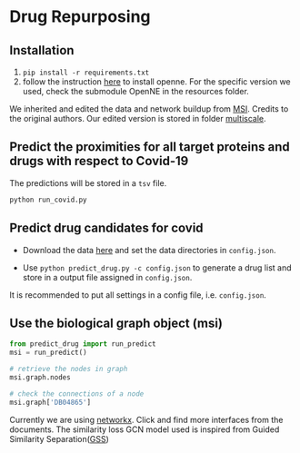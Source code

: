 # Drug Repurposing

## Installation

1. `pip install -r requirements.txt`
2. follow the instruction [here](https://github.com/thunlp/OpenNE) to install openne. For the specific version we used, check the submodule OpenNE in the resources folder.

We inherited and edited the data and network buildup from [MSI](https://github.com/snap-stanford/multiscale-interactome). Credits to the original authors. Our edited version is stored in folder [multiscale](multiscale).

## Predict the proximities for all target proteins and drugs with respect to Covid-19

The predictions will be stored in a `tsv` file.
```bash
python run_covid.py
```

## Predict drug candidates for covid

- Download the data [here](https://drive.google.com/drive/folders/1W9G2Zxq385FlJSWaB3-wxsmBXTpfrPl2?usp=sharing) and set the data directories in `config.json`.

- Use `python predict_drug.py -c config.json` to generate a drug list and store in a output file assigned in `config.json`.

It is recommended to put all settings in a config file, i.e. `config.json`.

## Use the biological graph object (msi)

```python
from predict_drug import run_predict
msi = run_predict()

# retrieve the nodes in graph
msi.graph.nodes

# check the connections of a node
msi.graph['DB04865']
```

Currently we are using [networkx](https://networkx.github.io/documentation/stable/). Click and find more interfaces from the documents.
The similarity loss GCN model used is inspired from Guided Similarity Separation([GSS](https://github.com/layer6ai-labs/GSS))
